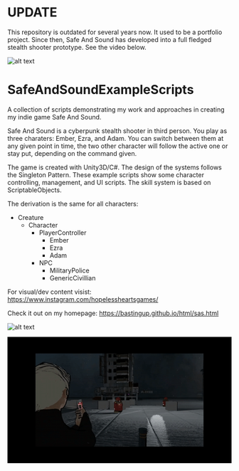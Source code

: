 # UPDATE
This repository is outdated for several years now. It used to be a portfolio project. Since then, Safe And Sound has developed into a full fledged stealth shooter prototype. See the video below.

![alt text](./Images/sas_01.gif)



# SafeAndSoundExampleScripts
A collection of scripts demonstrating my work and approaches in creating my indie game Safe And Sound.

Safe And Sound is a cyberpunk stealth shooter in third person. You play as three charaters: Ember, Ezra, and Adam. You can switch between them at any given point in time, the two other character will follow the active one or stay put, depending on the command given.

The game is created with Unity3D/C#. The design of the systems follows the Singleton Pattern. These example scripts show some character controlling, management, and UI scripts.
The skill system is based on ScriptableObjects.

The derivation is the same for all characters:
- Creature
  - Character
    - PlayerController
      - Ember
      - Ezra
      - Adam
    - NPC
      - MilitaryPolice
      - GenericCivillian

For visual/dev content visist:
https://www.instagram.com/hopelessheartsgames/

Check it out on my homepage:
https://bastingup.github.io/html/sas.html

![alt text](./Images/sas_01.gif)

![alt text](./Images/sas_02.gif)
